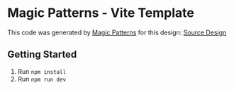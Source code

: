 # Magic Patterns - Vite Template

This code was generated by [Magic Patterns](https://magicpatterns.com) for this design: [Source Design](https://magicpatterns.com/c/kw2cfkhmnfr9tf6trsgq7d)

## Getting Started

1. Run `npm install`
2. Run `npm run dev`
